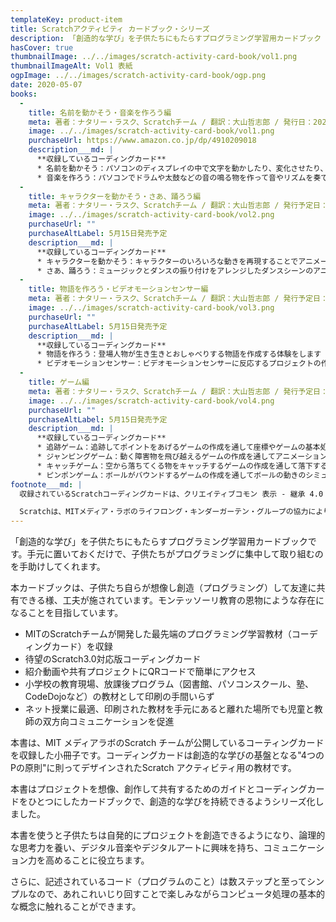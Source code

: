```yaml
---
templateKey: product-item
title: Scratchアクティビティ カードブック・シリーズ
description: 「創造的な学び」を子供たちにもたらすプログラミング学習用カードブック
hasCover: true
thumbnailImage: ../../images/scratch-activity-card-book/vol1.png
thumbnailImageAlt: Vol1 表紙
ogpImage: ../../images/scratch-activity-card-book/ogp.png
date: 2020-05-07
books:
  -
    title: 名前を動かそう・音楽を作ろう編
    meta: 著者：ナタリー・ラスク、Scratchチーム / 翻訳：大山哲志郎 / 発行日：2020年4月30日 / サイズ・仕様：A5・フルカラー・44ページ / ISBN：9784910209012、定価：770円＋税
    image: ../../images/scratch-activity-card-book/vol1.png
    purchaseUrl: https://www.amazon.co.jp/dp/4910209018
    description___md: |
      **収録しているコーディングカード**
      * 名前を動かそう：パソコンのディスプレイの中で文字を動かしたり、変化させたり、音がつけられることを体験できます
      * 音楽を作ろう：パソコンでドラムや太鼓などの音の鳴る物を作って音やリズムを奏でられることを体験できます
  -
    title: キャラクターを動かそう・さあ、踊ろう編
    meta: 著者：ナタリー・ラスク、Scratchチーム / 翻訳：大山哲志郎 / 発行予定日：2020年5月15日 / サイズ・仕様：A5・フルカラー・46ページ / ISBN：9784910209029、定価：770円＋税
    image: ../../images/scratch-activity-card-book/vol2.png
    purchaseUrl: "" 
    purchaseAltLabel: 5月15日発売予定 
    description___md: |
      **収録しているコーディングカード**
      * キャラクターを動かそう：キャラクターのいろいろな動きを再現することでアニメーションの基本の動き作りを体験します
      * さあ、踊ろう：ミュージックとダンスの振り付けをアレンジしたダンスシーンのアニメーション作りを体験します
  -
    title: 物語を作ろう・ビデオモーションセンサー編
    meta: 著者：ナタリー・ラスク、Scratchチーム / 翻訳：大山哲志郎 / 発行予定日：2020年5月15日 / サイズ・仕様：A5・フルカラー・44ページ / ISBN：9784910209036、定価：770円＋税
    image: ../../images/scratch-activity-card-book/vol3.png
    purchaseUrl: "" 
    purchaseAltLabel: 5月15日発売予定 
    description___md: |
      **収録しているコーディングカード**
      * 物語を作ろう：登場人物が生き生きとおしゃべりする物語を作成する体験をします
      * ビデオモーションセンサー：ビデオモーションセンサーに反応するプロジェクトの作成を通して近未来の装置を想像します
  -
    title: ゲーム編
    meta: 著者：ナタリー・ラスク、Scratchチーム / 翻訳：大山哲志郎 / 発行予定日：2020年5月15日 / サイズ・仕様：A5・フルカラー・76ページ / ISBN：9784910209043、定価：1,050円＋税
    image: ../../images/scratch-activity-card-book/vol4.png
    purchaseUrl: "" 
    purchaseAltLabel: 5月15日発売予定 
    description___md: |
      **収録しているコーディングカード**
      * 追跡ゲーム：追跡してポイントをあげるゲームの作成を通して座標やゲームの基本処理を体験します
      * ジャンピングゲーム：動く障害物を飛び越えるゲームの作成を通してアニメーションの作り方の基礎を体験します
      * キャッチゲーム：空から落ちてくる物をキャッチするゲームの作成を通して落下する運動のシミュレーションを体験します
      * ピンポンゲーム：ボールがバウンドするゲームの作成を通してボールの動きのシミュレーションを体験します
footnote___md: |
  収録されているScratchコーディングカードは、クリエイティブコモン 表示 - 継承 4.0 国際 (CC BY-SA 4.0)のライセンスの元でScratchチーム(scratch.mit.edu) によって公開されており、大山哲志郎によって翻訳されました。Scratchの名称、ロゴ、Scratchキャット、Gobo、Pico、Nano、Tera及びGigaのグラフィックス(the "Marks")はScratch財団の登録商標です。本書ではコーディングカードの翻訳のために許可を受けて当該商標を使用しています。

  Scratchは、MITメディア・ラボのライフロング・キンダーガーテン・グループの協力により、Scratch財団が進めているプロジェクトです。[https://scratch.mit.edu](https://scratch.mit.edu)から自由に入手できます。また、コーディングカードは[https://scratch.mit.edu/ideas](https://scratch.mit.edu/ideas)でも参照できます。
---
```


「創造的な学び」を子供たちにもたらすプログラミング学習用カードブックです。手元に置いておくだけで、子供たちがプログラミングに集中して取り組むのを手助けしてくれます。

本カードブックは、子供たち自らが想像し創造（プログラミング）して友達に共有できる様、工夫が施されています。モンテッソーリ教育の恩物にような存在になることを目指しています。

* MITのScratchチームが開発した最先端のプログラミング学習教材（コーディングカード）を収録
* 待望のScratch3.0対応版コーディングカード
* 紹介動画や共有プロジェクトにQRコードで簡単にアクセス
* 小学校の教育現場、放課後プログラム（図書館、パソコンスクール、塾、CodeDojoなど）の教材として印刷の手間いらず
* ネット授業に最適、印刷された教材を手元にあると離れた場所でも児童と教師の双方向コミュニケーションを促進

本書は、MIT メディアラボのScratch チームが公開しているコーティングカードを収録した小冊子です。コーディングカードは創造的な学びの基盤となる"4つのPの原則"に則ってデザインされたScratch アクティビティ用の教材です。

本書はプロジェクトを想像、創作して共有するためのガイドとコーディングカードをひとつにしたカードブックで、創造的な学びを持続できるようシリーズ化しました。

本書を使うと子供たちは自発的にプロジェクトを創造できるようになり、論理的な思考力を養い、デジタル音楽やデジタルアートに興味を持ち、コミュニケーション力を高めることに役立ちます。

さらに、記述されているコード（プログラムのこと）は数ステップと至ってシンプルなので、あれこれいじり回すことで楽しみながらコンピュータ処理の基本的な概念に触れることができます。
